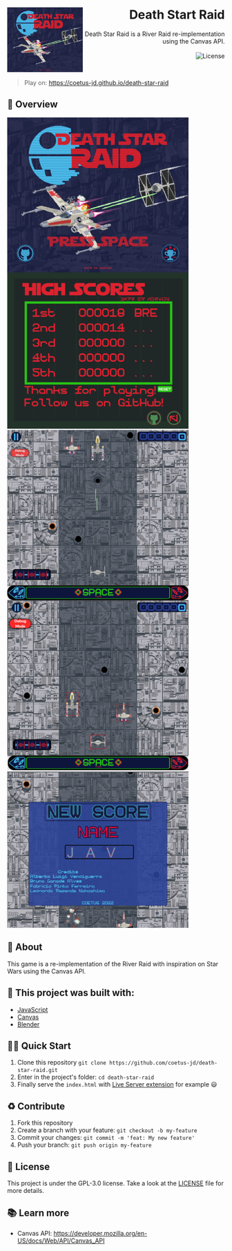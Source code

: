 <h1 align="right">
<img src="https://github.com/coetus-jd/death-star-raid/blob/main/assets/UX/TelaInicial/TelaInicial.png" height="150px" align="left" />
  Death Start Raid
</h1>

<p align="right">
  Death Star Raid is a River Raid re-implementation using the Canvas API.
  <br><br>
  <!-- License -->
  <a>
    <img alt="License" src="https://img.shields.io/badge/License-GPL--3.0-green?style=for-the-badge&labelColor=1C1E26&color=CF202E">
  </a>
</p>
<br>

> Play on: https://coetus-jd.github.io/death-star-raid

## :eyes: Overview
<img src="./docs/home.png" width="420px" height="auto" align="left"/>
<img src="./docs/credits.png" width="420px" height="auto" />
<img src="./docs/playing.png" width="420px" height="auto"  align="left"/>
<img src="./docs/debug-mode.png" width="420px" height="auto"/>
<img src="./docs/new-score.png" width="420px" height="auto"/>


## :open_book: About 
This game is a re-implementation of the River Raid with inspiration on Star Wars using the Canvas API.

## :bricks: This project was built with: 
- [JavaScript](https://en.wikipedia.org/wiki/JavaScript)
- [Canvas](https://developer.mozilla.org/en-US/docs/Web/API/Canvas_API)
- [Blender](https://www.blender.org/)

## 🏄‍♂️ Quick Start
 1. Clone this repository `git clone https://github.com/coetus-jd/death-star-raid.git`
 2. Enter in the project's folder: `cd death-star-raid`
 3. Finally serve the `index.html` with [Live Server extension](https://marketplace.visualstudio.com/items?itemName=ritwickdey.LiveServer) for example  😃
 
## :recycle: Contribute
 1. Fork this repository
 2. Create a branch with your feature: ```git checkout -b my-feature```
 3. Commit your changes: ```git commit -m 'feat: My new feature'```
 4. Push your branch: ```git push origin my-feature```

## :page_with_curl:	License
This project is under the GPL-3.0 license. Take a look at the [LICENSE](LICENSE) file for more details.

## 📚 Learn more
  * Canvas API: https://developer.mozilla.org/en-US/docs/Web/API/Canvas_API
